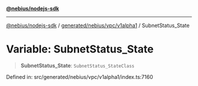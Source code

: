 [**@nebius/nodejs-sdk**](../../../../../README.md)

***

[@nebius/nodejs-sdk](../../../../../README.md) / [generated/nebius/vpc/v1alpha1](../README.md) / SubnetStatus\_State

# Variable: SubnetStatus\_State

> **SubnetStatus\_State**: `SubnetStatus_StateClass`

Defined in: src/generated/nebius/vpc/v1alpha1/index.ts:7160

